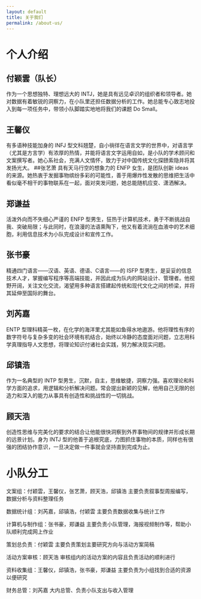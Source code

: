 ```yaml
---
layout: default
title: 关于我们
permalink: /about-us/
---
```


# **个人介绍**

## 付颖雲（队长）
作为一个思想独特、理想远大的 INTJ，她是具有远见卓识的组织者和领导者。她对数据有着敏锐的洞察力，在小队里还担任数据分析的工作。她总能专心致志地投入到每一项任务中，带领小队脚踏实地地将我们的课题 Do Small。
## 王馨仪
有多语种技能加身的 INFJ 型文科翘楚，自小徜徉在语言文学的世界中，对语言学（尤其是方言学）有浓厚的热情，并能将语言文字运用自如，是小队的学术顾问和文案撰写者。她心系社会，充满人文情怀，致力于对中国传统文化探赜索隐并将其发扬光大。
##张艺萧
具有天马行空的想象力的 ENFP 女生，是团队创新 ideas 的来源。她热衷于发掘事物缤纷多彩的可能性，善于用爆炸性发散的思维把生活中看似毫不相干的事物联系在一起，面对突发问题，她总能随机应变、潇洒解决。
## 郑谦益
活泼外向而不失细心严谨的 ENFP 型男生，狂热于计算机技术，勇于不断挑战自我、突破局限；与此同时，在浪漫的法语熏陶下，他又有着流淌在血液中的艺术细胞，利用信息技术为小队完成设计和宣传工作。
## 张书豪
精通四门语言——汉语、英语、德语、C语言——的 ISFP 型男生，是妥妥的信息技术人才，掌握编写程序等高端技能，并因此成为队内的网站设计、管理者。他视野开阔，关注文化交流，渴望用多种语言搭建起传统和现代文化之间的桥梁，并将其延伸至国际的舞台。
## 刘芮嘉
ENTP 型理科精英一枚，在化学的海洋里尤其能如鱼得水地遨游。他将理性有序的数字符号与复杂多变的社会环境有机结合，始终以冷静的态度面对问题，立志用科学真理指导人文思想，将理论知识付诸社会实践，努力解决现实问题。
## 邱镇浩
作为一名典型的 INTP 型男生，沉默，自主，思维敏捷，洞察力强。喜欢理论和科学方面的追求，用逻辑和分析解决问题。常会提出新颖的见解，他用自己无限的创造力和深入的能力从事具有创造性和挑战性的一切挑战。
## 顾天浩
创造性思维与完美化的要求的结合让他能很快洞察到外界事物间的规律并形成长期的远景计划。身为 INTJ 型的他善于追根究底，力图抓住事物的本质，同样也有很强的团结协作意识，一旦决定做一件事就会坚持直到完成为止。

# **小队分工**
文案组：付颖雲，王馨仪，张艺萧，顾天浩，邱镇浩
主要负责叙事型周报编写，数据分析与资料整理任务

数据统计组：刘芮嘉，邱镇浩，付颖雲
主要负责数据收集与统计工作

计算机与制作组：张书豪，郑谦益
主要负责小队管理，海报视频制作等，帮助小队顺利完成网上作业

策划总负责：付颖雲
主要负责策划主要研究方向与活动方案简稿

活动方案审核：顾天浩
审核组内的活动方案的内容且负责活动的顺利进行

资料收集组：王馨仪，邱镇浩，张书豪，郑谦益
主要负责为小组找到合适的资源以便研究

财务总管：刘芮嘉
大内总管、负责小队支出与收入管理
